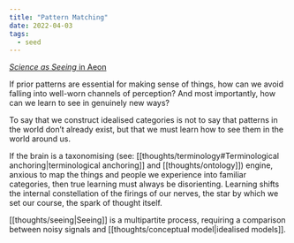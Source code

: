 ```yaml
---
title: "Pattern Matching"
date: 2022-04-03
tags:
  - seed
---
```


[_Science as Seeing_ in Aeon](https://aeon.co/essays/seeing-is-not-simple-you-need-to-be-both-knowing-and-naive)

If prior patterns are essential for making sense of things, how can we avoid falling into well-worn channels of perception? And most importantly, how can we learn to see in genuinely new ways?

To say that we construct idealised categories is not to say that patterns in the world don’t already exist, but that we must learn how to see them in the world around us.

If the brain is a taxonomising (see: [[thoughts/terminology#Terminological anchoring|terminological anchoring]] and [[thoughts/ontology]]) engine, anxious to map the things and people we experience into familiar categories, then true learning must always be disorienting. Learning shifts the internal constellation of the firings of our nerves, the star by which we set our course, the spark of thought itself.

[[thoughts/seeing|Seeing]] is a multipartite process, requiring a comparison between noisy signals and [[thoughts/conceptual model|idealised models]].
